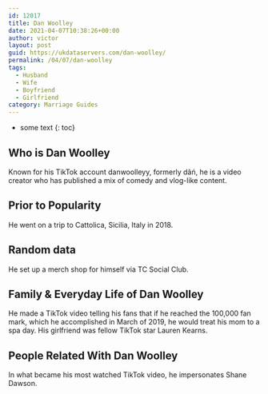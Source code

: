 ```yaml
---
id: 12017
title: Dan Woolley
date: 2021-04-07T10:38:26+00:00
author: victor
layout: post
guid: https://ukdataservers.com/dan-woolley/
permalink: /04/07/dan-woolley
tags:
  - Husband
  - Wife
  - Boyfriend
  - Girlfriend
category: Marriage Guides
---
```


* some text
{: toc}


## Who is Dan Woolley



Known for his TikTok account danwoolleyy, formerly dâń, he is a video creator who has published a mix of comedy and vlog-like content. 

                
                
                
## Prior to Popularity



He went on a trip to Cattolica, Sicilia, Italy in 2018.

                
                
                
## Random data



He set up a merch shop for himself via TC Social Club.

                
                
                
## Family & Everyday Life of Dan Woolley



He made a TikTok video telling his fans that if he reached the 100,000 fan mark, which he accomplished in March of 2019, he would treat his mom to a spa day. His girlfriend was fellow TikTok star Lauren Kearns.

                
                
                
## People Related With Dan Woolley



In what became his most watched TikTok video, he impersonates Shane Dawson.

                
              
            
          
          
          